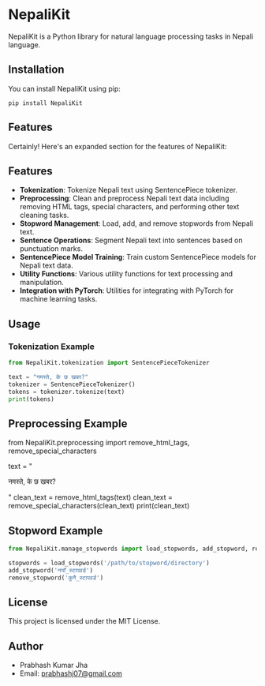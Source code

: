 # NepaliKit

NepaliKit is a Python library for natural language processing tasks in Nepali language.

## Installation

You can install NepaliKit using pip:
```
pip install NepaliKit
```


## Features

Certainly! Here's an expanded section for the features of NepaliKit:

## Features

- **Tokenization**: Tokenize Nepali text using SentencePiece tokenizer.
- **Preprocessing**: Clean and preprocess Nepali text data including removing HTML tags, special characters, and performing other text cleaning tasks.
- **Stopword Management**: Load, add, and remove stopwords from Nepali text.
- **Sentence Operations**: Segment Nepali text into sentences based on punctuation marks.
- **SentencePiece Model Training**: Train custom SentencePiece models for Nepali text data.
- **Utility Functions**: Various utility functions for text processing and manipulation.
- **Integration with PyTorch**: Utilities for integrating with PyTorch for machine learning tasks.

## Usage

### Tokenization Example

```python
from NepaliKit.tokenization import SentencePieceTokenizer

text = "नमस्ते, के छ खबर?"
tokenizer = SentencePieceTokenizer()
tokens = tokenizer.tokenize(text)
print(tokens)
```

## Preprocessing Example
from NepaliKit.preprocessing import remove_html_tags, remove_special_characters

text = "<p>नमस्ते, के छ खबर?</p>"
clean_text = remove_html_tags(text)
clean_text = remove_special_characters(clean_text)
print(clean_text)

## Stopword Example 
```python
from NepaliKit.manage_stopwords import load_stopwords, add_stopword, remove_stopword

stopwords = load_stopwords('/path/to/stopword/directory')
add_stopword('नयाँ_स्टापवर्ड')
remove_stopword('कुनै_स्टापवर्ड')
```
## License
This project is licensed under the MIT License.

## Author
- Prabhash Kumar Jha
- Email: prabhashj07@gmail.com
